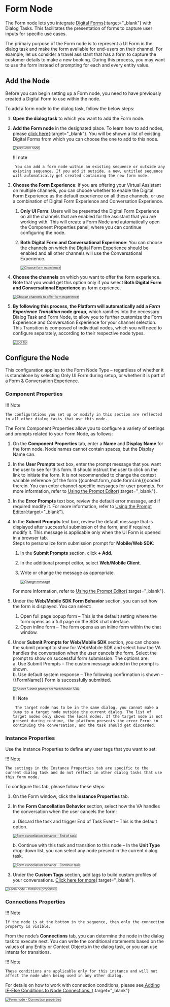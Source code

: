 # Form Node

The Form node lets you integrate [Digital Forms](https://docsinternal-kore.github.io/docs/xo/automation/use-cases/digital-skills/digital-forms){:target="_blank"} with Dialog Tasks. This facilitates the presentation of forms to capture user inputs for specific use cases.

The primary purpose of the Form node is to represent a UI Form in the dialog task and make the form available for end-users on their channel. For example, let us consider a travel assistant that has a form to capture the customer details to make a new booking. During this process, you may want to use the form instead of prompting for each and every entity value.

## Add the Node

Before you can begin setting up a Form node, you need to have previously created a Digital Form to use within the node.

To add a form node to the dialog task, follow the below steps:

1. **Open the dialog task** to which you want to add the Form node.
2. **Add the Form node** in the designated place. To learn how to add nodes, please [click here](../../using-the-dialog-builder-tool/#add-nodes){:target="_blank"}. You will be shown a list of existing Digital Forms from which you can choose the one to add to this node.  
    
    <img src="../images/form-node-gif1.gif" alt="Add Form node" title="Add Form node" style="border:1px solid gray;zoom:70%;">

    !!! note

        You can add a form node within an existing sequence or outside any existing sequence. If you add it outside, a new, untitled sequence will automatically get created containing the new form node.

3. **Choose the Form Experience**: If you are offering your Virtual Assistant on multiple channels, you can choose whether to enable the Digital Form Experience as the default experience on all these channels, or use a combination of Digital Form Experience and Conversation Experience.
    1. **Only UI Form**: Users will be presented the Digital Form Experience on all the channels that are enabled for the assistant that you are working with. This will create a Form Node and automatically open the Component Properties panel, where you can continue configuring the node.
    2. **Both Digital Form and Conversational Experience**: You can choose the channels on which the Digital Form Experience should be enabled and all other channels will use the Conversational Experience.
        
        <img src="../images/form-node-img2-choose-experience.png" alt="Choose form experience" title="Choose form experience" style="border:1px solid gray; zoom:70%;">

4. **Choose the channels** on which you want to offer the form experience. Note that you would get this option only if you select **Both Digital Form and Conversational Experience** as form exprience.

    <img src="../images/form-node-img3-channels.png" alt="Choose channels to offer form experience" title="Choose channels to offer form experience" style="border:1px solid gray;zoom:70%;">

5. **By following this process, the Platform will automatically add a _Form Experience Transition_ node group,** which ramifies into the necessary Dialog Task and Form Node, to allow you to further customize the Form Experience and Conversation Experience for your channel selection. This Transition is composed of individual nodes, which you will need to configure separately, according to their respective node types.

    <img src="../images/form-node-img4.png" alt="tool tip" title="tool tip" style="border:1px solid gray;zoom:70%;">

## Configure the Node

This configuration applies to the Form Node Type – regardless of whether it is standalone by selecting Only UI Form during setup, or whether it is part of a Form & Conversation Experience.

### Component Properties

!!! Note

    The configurations you set up or modify in this section are reflected in all other dialog tasks that use this node.

The Form Component Properties allow you to configure a variety of settings and prompts related to your Form Node, as follows:

1. On the **Component Properties** tab, enter a **Name** and **Display Name** for the form node. Node names cannot contain spaces, but the Display Name can.
2. In the **User Prompts** text box, enter the prompt message that you want the user to see for this form. It should instruct the user to click on the link to initiate the form. It is not recommended to change the context variable reference (of the form {{context.form_node.formLink}})coded therein. You can enter channel-specific messages for user prompts. For more information, refer to [Using the Prompt Editor](../../prompt-editor/){:target="_blank"}.
3. In the **Error Prompts** text box, review the default error message, and if required modify it. For more information, refer to [Using the Prompt Editor](../../prompt-editor/){:target="_blank"}.
4. In the **Submit Prompts** text box, review the default message that is displayed after successful submission of the form, and if required, modify it. This message is applicable only when the UI Form is opened in a browser tab.  
Steps to personalize form submission prompt for **Mobile/Web SDK**:
    1. In the **Submit Prompts** section, click **+ Add**.  

    2. In the additional prompt editor, select **Web/Mobile Client**.
       
    3. Write or change the message as appropriate.

         <img src="../images/form-node-img7-change-message.png" alt="Change message" title="Change message" style="border:1px solid gray;zoom:70%;">

    For more information, refer to [Using the Prompt Editor](../../prompt-editor/){:target="_blank"}.

5. Under the **Web/Mobile SDK Form Behavior** section, you can set how the form is displayed. You can select:
    1. Open full page popup form – This is the default setting where the form opens as a full page on the SDK chat interface.
    2. Open inline form – The form opens as an inline form within the chat window.

6. Under **Submit Prompts for Web/Mobile SDK** section, you can choose the submit prompt to show for Web/Mobile SDK and select how the VA handles the conversation when the user cancels the form.
Select the prompt to show on successful form submission. The options are:  
        a. Use Submit Prompts –  The custom message added in the prompt is shown.  
        b. Use default system response –  The following confirmation is shown – {{FormName}} Form is successfully submitted.
            
    <img src="../images/form-node-img8-submit-prompt-selection.png" alt="Select Submit prompt for Web/Mobile SDK" title="Select Submit prompt for Web/Mobile SDK" style="border:1px solid gray;zoom:70%;">

    !!! Note
    
        The target node has to be in the same dialog, you cannot make a jump to a target node outside the current dialog. The list of target nodes only shows the local nodes. If the target node is not present during runtime, the platform presents the error Error in continuing the conversation, and the task should get discarded.

### Instance Properties

Use the Instance Properties to define any user tags that you want to set.

!!! Note

    The settings in the Instance Properties tab are specific to the current dialog task and do not reflect in other dialog tasks that use this form node.

To configure this tab, please follow these steps:

1. On the Form window, click the **Instance Properties** tab.
2. In the **Form Cancellation Behavior** section, select how the VA handles the conversation when the user cancels the form:  

    a. Discard the task and trigger End of Task Event – This is the default option.  
            
    <img src="../images/form-node-img9-form-cancellation-behavior.png" alt="Form cancellation behavior - End of task" title="Form cancellation behavior - End of task" style="border:1px solid gray;zoom:70%;">
 
    b. Continue with this task and transition to this node – In the **Unit Type** drop-down list, you can select any node present in the current dialog task.
            
    <img src="../images/form-node-img10-form-cancellation-behavior-continue-task.png" alt="Form cancellation behavior - Continue task" title="Form cancellation behavior - Continue task" style="border:1px solid gray;zoom:70%;">

 3. Under the **Custom Tags** section, add tags to build custom profiles of your conversations. [Click here for more](../../../../analytics/automation/custom-dashboard/custom-meta-tags.md){:target="_blank"}.

<img src="../images/form-node-img11-instance-properties.png" alt="Form node - Instance properties" title="Form node - Instance properties" style="border:1px solid gray;zoom:70%;">

### Connections Properties

!!! Note

    If the node is at the bottom in the sequence, then only the connection property is visible.

From the node’s **Connections** tab, you can determine the node in the dialog task to execute next. You can write the conditional statements based on the values of any Entity or Context Objects in the dialog task, or you can use intents for transitions.

!!! Note

    These conditions are applicable only for this instance and will not affect the node when being used in any other dialog.

For details on how to work with connection conditions, please see[ Adding IF-Else Conditions to Node Connections. ](../../node-connections/nodes-conditions/){:target="_blank"}

<img src="../images/form-node-img12-connection-properties.png" alt="Form node - Connection properties" title="Form node - Connection properties" style="border:1px solid gray;zoom:70%;">